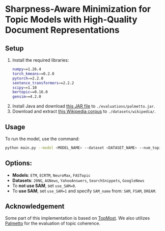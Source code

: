 # Sharpness-Aware Minimization for Topic Models with High-Quality Document Representations

## Setup

1. Install the required libraries:
    ```bash
    numpy==1.26.4
    torch_kmeans==0.2.0
    pytorch==2.2.0
    sentence_transformers==2.2.2
    scipy==1.10
    bertopic==0.16.0
    gensim==4.2.0
    ```
2. Install Java and download [this JAR file](https://hobbitdata.informatik.uni-leipzig.de/homes/mroeder/palmetto/palmetto-0.1.0-jar-with-dependencies.jar) to `./evaluations/palmetto.jar`.
3. Download and extract [this Wikipedia corpus](https://hobbitdata.informatik.uni-leipzig.de/homes/mroeder/palmetto/Wikipedia_bd.zip) to `./datasets/wikipedia/`.

## Usage

To run the model, use the command:

```bash
python main.py --model <MODEL_NAME> --dataset <DATASET_NAME> --num_topics 50 --beta_temp 0.15 --num_groups 20 --epochs 200 --device cuda --lr 0.002 --use_pretrainWE --use_SAM <USE_SAM> --SAM_name <SAM_METHOD>
```

## Options:

- **Models**: `ETM`, `ECRTM`, `NeuroMax`, `FASTopic`
- **Datasets**: `20NG`, `AGNews`, `YahooAnswers`, `SearchSnippets`, `GoogleNews`
- To **not use SAM**, set `use_SAM=0`.
- To **use SAM**, set `use_SAM=1` and specify `SAM_name` from: `SAM`, `FSAM`, `DREAM`.


## Acknowledgement
Some part of this implementation is based on [TopMost](https://github.com/BobXWu/TopMost). We also utilizes [Palmetto](https://github.com/dice-group/Palmetto) for the evaluation of topic coherence.